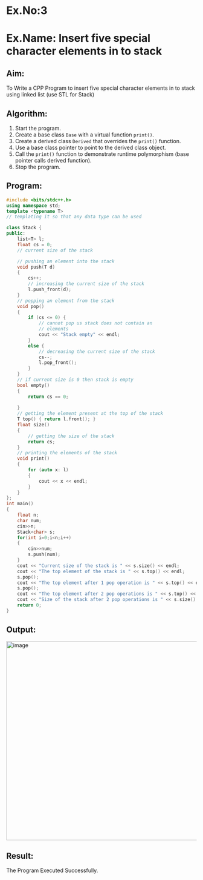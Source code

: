 # Ex.No:3  
# Ex.Name: Insert five special character elements in to stack 

## Aim:  
To Write a CPP Program to insert five special character elements in to stack using linked list (use STL for Stack)

## Algorithm:  
1. Start the program.  
2. Create a base class `Base` with a virtual function `print()`.  
3. Create a derived class `Derived` that overrides the `print()` function.  
4. Use a base class pointer to point to the derived class object.  
5. Call the `print()` function to demonstrate runtime polymorphism (base pointer calls derived function).  
6. Stop the program.  

## Program:
```cpp
#include <bits/stdc++.h>
using namespace std;
template <typename T>
// templating it so that any data type can be used

class Stack {
public:
	list<T> l;
	float cs = 0;
	// current size of the stack

	// pushing an element into the stack
	void push(T d)
	{
		cs++;
		// increasing the current size of the stack
		l.push_front(d);
	}
	// popping an element from the stack
	void pop()
	{
		if (cs <= 0) {
			// cannot pop us stack does not contain an
			// elements
			cout << "Stack empty" << endl;
		}
		else {
			// decreasing the current size of the stack
			cs--;
			l.pop_front();
		}
	}
	// if current size is 0 then stack is empty
	bool empty() 
	{ 
	    return cs == 0; 
	    
	}
	// getting the element present at the top of the stack
	T top() { return l.front(); }
	float size()
	{
		// getting the size of the stack
		return cs;
	}
	// printing the elements of the stack
	void print()
	{
		for (auto x: l) 
		{
			cout << x << endl;
		}
	}
};
int main()
{
    float n;
    char num;
    cin>>n;
	Stack<char> s;
	for(int i=0;i<n;i++)
	{
	    cin>>num;
	    s.push(num);
	}
	cout << "Current size of the stack is " << s.size() << endl;
	cout << "The top element of the stack is " << s.top() << endl;
	s.pop(); 
	cout << "The top element after 1 pop operation is " << s.top() << endl;
	s.pop();
	cout << "The top element after 2 pop operations is " << s.top() << endl;
	cout << "Size of the stack after 2 pop operations is " << s.size() << endl;
	return 0;
}
```
## Output:
<img width="1203" height="525" alt="image" src="https://github.com/user-attachments/assets/040d67a9-170b-42a1-996d-9346e19f4fa6" />

## Result:
The Program Executed Successfully.

